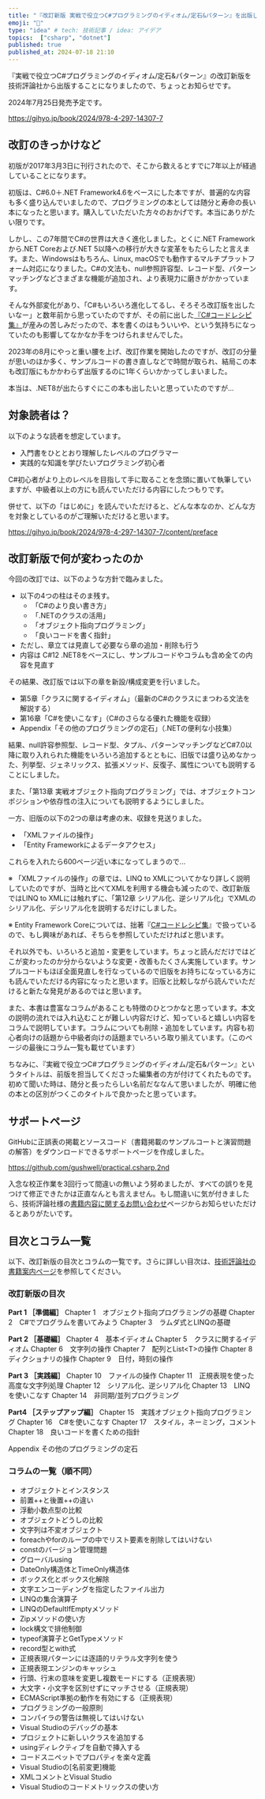 ```yaml
---
title: "『改訂新版 実戦で役立つC#プログラミングのイディオム/定石&パターン』を出版します"
emoji: "📘"
type: "idea" # tech: 技術記事 / idea: アイデア
topics:  ["csharp", "dotnet"]
published: true
published_at: 2024-07-18 21:10
---
```



『実戦で役立つC#プログラミングのイディオム/定石&パターン』の改訂新版を技術評論社から出版することになりましたので、ちょっとお知らせです。

2024年7月25日発売予定です。

https://gihyo.jp/book/2024/978-4-297-14307-7


## 改訂のきっかけなど

初版が2017年3月3日に刊行されたので、そこから数えるとすでに7年以上が経過していることになります。

初版は、C#6.0＋.NET Framework4.6をベースにした本ですが、普遍的な内容も多く盛り込んでいましたので、プログラミングの本としては随分と寿命の長い本になったと思います。購入していただいた方々のおかげです。本当にありがたい限りです。

しかし、この7年間でC#の世界は大きく進化しました。とくに.NET Frameworkから.NET Coreおよび.NET 5以降への移行が大きな変革をもたらしたと言えます。また、Windowsはもちろん、Linux, macOSでも動作するマルチプラットフォーム対応になりました。C#の文法も、null参照許容型、レコード型、パターンマッチングなどさまざまな機能が追加され、より表現力に磨きがかかっています。

そんな外部変化があり、「C#もいろいろ進化してるし、そろそろ改訂版を出したいなー」と数年前から思っていたのですが、その前に出した[『C#コードレシピ集』](https://www.amazon.co.jp/C-%E3%82%B3%E3%83%BC%E3%83%89%E3%83%AC%E3%82%B7%E3%83%94%E9%9B%86-%E5%87%BA%E4%BA%95-%E7%A7%80%E8%A1%8C/dp/4297122650/)が産みの苦しみだったので、本を書くのはもういいや、という気持ちになっていたのも影響してなかなか手をつけられませんでした。

2023年の8月にやっと重い腰を上げ、改訂作業を開始したのですが、改訂の分量が思いのほか多く、サンプルコードの書き直しなどで時間が取られ、結局この本も改訂版にもかかわらず出版するのに1年くらいかかってしまいました。

本当は、.NET8が出たらすぐにこの本も出したいと思っていたのですが...

## 対象読者は？

以下のような読者を想定しています。

- 入門書をひととおり理解したレベルのプログラマー
- 実践的な知識を学びたいプログラミング初心者

C#初心者がより上のレベルを目指して手に取ることを念頭に置いて執筆していますが、中級者以上の方にも読んでいただける内容にしたつもりです。


併せて、以下の「はじめに」を読んでいただけると、どんな本なのか、どんな方を対象としているのがご理解いただけると思います。

https://gihyo.jp/book/2024/978-4-297-14307-7/content/preface


## 改訂新版で何が変わったのか

今回の改訂では、以下のような方針で臨みました。

- 以下の4つの柱はそのま残す。  
   - 「C#のより良い書き方」
   - 「.NETのクラスの活用」
   - 「オブジェクト指向プログラミング」
   - 「良いコードを書く指針」
- ただし、章立ては見直して必要なら章の追加・削除も行う
- 内容は C#12 .NET8をベースにし、サンプルコードやコラムも含め全ての内容を見直す

その結果、改訂版では以下の章を新設/構成変更を行いました。

- 第5章「クラスに関するイディオム」（最新のC#のクラスにまつわる文法を解説する）
- 第16章「C#を使いこなす」（C#のさらなる優れた機能を収録）
- Appendix「その他のプログラミングの定石」（.NETの便利な小技集）

結果、null許容参照型、レコード型、タプル、パターンマッチングなどC#7.0以降に取り入れられた機能をいろいろ追加するとともに、旧版では盛り込めなかった、列挙型、ジェネリックス、拡張メソッド、反復子、属性についても説明することにしました。

また、「第13章 実戦オブジェクト指向プログラミング」では、オブジェクトコンポジションや依存性の注入についても説明するようにしました。

一方、旧版の以下の2つの章は考慮の末、収録を見送りました。

- 「XMLファイルの操作」
- 「Entity Frameworkによるデータアクセス」

これらを入れたら600ページ近い本になってしまうので...

※ 「XMLファイルの操作」の章では、LINQ to XMLについてかなり詳しく説明していたのですが、当時と比べてXMLを利用する機会も減ったので、改訂新版ではLINQ to XMLには触れずに、「第12章 シリアル化、逆シリアル化」でXMLのシリアル化、デシリアル化を説明するだけにしました。

※ Entity Framework Coreについては、拙著『[C#コードレシピ集](https://www.amazon.co.jp/dp/4297122650/)』で扱っているので、もし興味があれば、そちらを参照していただければと思います。

それ以外でも、いろいろと追加・変更をしています。ちょっと読んだだけではどこが変わったのか分からないような変更・改善もたくさん実施しています。サンプルコードもほぼ全面見直しを行なっているので旧版をお持ちになっている方にも読んでいただける内容になったと思います。旧版と比較しながら読んでいただけると新たな発見があるのではと思います。

また、本書は豊富なコラムがあることも特徴のひとつかなと思っています。本文の説明の流れでは入れ込むことが難しい内容だけど、知っていると嬉しい内容をコラムで説明しています。コラムについても削除・追加をしています。内容も初心者向けの話題から中級者向けの話題までいろいろ取り揃えています。（このページの最後にコラム一覧も載せています）

ちなみに、『実戦で役立つC#プログラミングのイディオム/定石&パターン』というタイトルは、前版を担当してくださった編集者の方が付けてくれたものです。初めて聞いた時は、随分と長ったらしい名前だななんて思いましたが、明確に他の本との区別がつくこのタイトルで良かったと思っています。


## サポートページ

GitHubに正誤表の掲載とソースコード（書籍掲載のサンプルコートと演習問題の解答）をダウンロードできるサポートページを作成しました。

https://github.com/gushwell/practical.csharp.2nd


入念な校正作業を3回行って間違いの無いよう努めましたが、すべての誤りを見つけて修正できたかは正直なんとも言えません。もし間違いに気が付きましたら、技術評論社様の[書籍内容に関するお問い合わせ](https://gihyo.jp/site/inquiry/book?ISBN=978-4-297-14307-7)ページからお知らせいただけるとありがたいです。


## 目次とコラム一覧

以下、改訂新版の目次とコラムの一覧です。さらに詳しい目次は、[技術評論社の書籍案内ページ](https://gihyo.jp/book/2024/978-4-297-14307-7)を参照してください。

### 改訂新版の目次

**Part 1 ［準備編］**
Chapter 1　オブジェクト指向プログラミングの基礎
Chapter 2　C#でプログラムを書いてみよう
Chapter 3　ラムダ式とLINQの基礎

**Part 2 ［基礎編］**
Chapter 4　基本イディオム
Chapter 5　クラスに関するイディオム
Chapter 6　文字列の操作
Chapter 7　配列とList\<T\>の操作
Chapter 8　ディクショナリの操作
Chapter 9　日付，時刻の操作

**Part 3 ［実践編］**
Chapter 10　ファイルの操作
Chapter 11　正規表現を使った高度な文字列処理
Chapter 12　シリアル化、逆シリアル化
Chapter 13　LINQを使いこなす
Chapter 14　非同期/並列プログラミング

**Part4 ［ステップアップ編］**
Chapter 15　実践オブジェクト指向プログラミング
Chapter 16　C#を使いこなす
Chapter 17　スタイル，ネーミング，コメント
Chapter 18　良いコードを書くための指針

Appendix その他のプログラミングの定石


### コラムの一覧（順不同）

- オブジェクトとインスタンス
- 前置++と後置++の違い
- 浮動小数点型の比較
- オブジェクトどうしの比較
- 文字列は不変オブジェクト
- foreachやforのループの中でリスト要素を削除してはいけない
- constのバージョン管理問題
- グローバルusing
- DateOnly構造体とTimeOnly構造体
- ボックス化とボックス化解除
- 文字エンコーディングを指定したファイル出力
- LINQの集合演算子
- LINQのDefaultIfEmptyメソッド
- Zipメソッドの使い方
- lock構文で排他制御
- typeof演算子とGetTypeメソッド
- record型とwith式
- 正規表現パターンには逐語的リテラル文字列を使う
- 正規表現エンジンのキャッシュ
- 行頭、行末の意味を変更し複数モードにする（正規表現）
- 大文字・小文字を区別せずにマッチさせる（正規表現）
- ECMAScript準拠の動作を有効にする（正規表現）
- プログラミングの一般原則
- コンパイラの警告は無視してはいけない
- Visual Studioのデバッグの基本
- プロジェクトに新しいクラスを追加する
- usingディレクティブを自動で挿入する
- コードスニペットでプロパティを楽々定義
- Visual Studioの\[名前変更\]機能
- XMLコメントとVisual Studio
- Visual Studioのコードメトリックスの使い方
